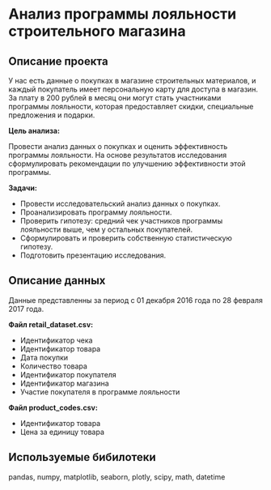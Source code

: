 # Анализ программы лояльности строительного магазина 
 
## Описание проекта

У нас есть данные о покупках в магазине строительных материалов, и каждый покупатель имеет персональную карту для доступа в магазин. За плату в 200 рублей в месяц они могут стать участниками программы лояльности, которая предоставляет скидки, специальные предложения и подарки.

**Цель анализа:**

Провести анализ данных о покупках и оценить эффективность программы лояльности. На основе результатов исследования сформулировать рекомендации по улучшению эффективности этой программы.

**Задачи:**

- Провести исследовательский анализ данных о покупках.
- Проанализировать программу лояльности.
- Проверить гипотезу: средний чек участников программы лояльности выше, чем у остальных покупателей.
- Сформулировать и проверить собственную статистическую гипотезу.
- Подготовить презентацию исследования.

## Описание данных

Данные представленны за период с 01 декабря 2016 года по 28 февраля 2017 года.

**Файл retail_dataset.csv:**

- Идентификатор чека
- Идентификатор товара
- Дата покупки
- Количество товара
- Идентификатор покупателя
- Идентификатор магазина
- Участие покупателя в программе лояльности

**Файл product_codes.csv:**

- Идентификатор товара
- Цена за единицу товара


## Используемые бибилотеки

pandas, numpy, matplotlib, seaborn, plotly, scipy, math, datetime 
